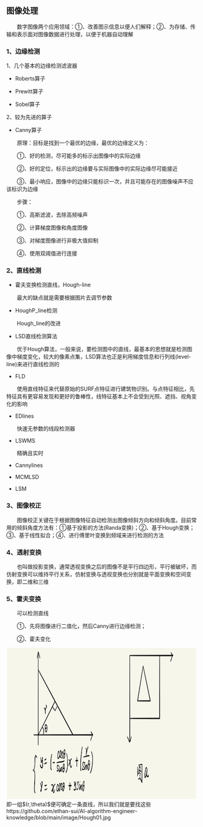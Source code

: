 ## 图像处理
&emsp;&emsp;数字图像两个应用领域：①、改善图示信息以便人们解释；②、为存储、传输和表示面对图像数据进行处理，以便于机器自动理解

### 1、边缘检测
1、几个基本的边缘检测滤波器

- Roberts算子

- Prewitt算子

- Sobel算子

2、较为先进的算子

- Canny算子

&emsp;&emsp;原理：目标是找到一个最优的边缘，最优的边缘定义为：

&emsp;&emsp;①、好的检测，尽可能多的标示出图像中的实际边缘

&emsp;&emsp;②、好的定位，标示出的边缘要与实际图像中的实际边缘尽可能接近

&emsp;&emsp;③、最小响应，图像中的边缘只能标识一次，并且可能存在的图像噪声不应该标识为边缘

&emsp;&emsp;步骤：

&emsp;&emsp;①、高斯滤波，去除高频噪声

&emsp;&emsp;②、计算梯度图像和角度图像

&emsp;&emsp;③、对梯度图像进行非极大值抑制

&emsp;&emsp;④、使用双阈值进行连接

### 2、直线检测
- 霍夫变换检测直线，Hough-line

&emsp;&emsp;最大的缺点就是需要根据图片去调节参数

- HoughP_line检测

&emsp;&emsp;Hough_line的改进

- LSD直线检测算法

&emsp;&emsp;优于Hough算法，一般来说，要检测图中的直线，最基本的思想就是检测图像中梯度变化，较大的像素点集，LSD算法也正是利用梯度信息和行列线(level-line)来进行直线检测的

- FLD

&emsp;&emsp;使用直线特征来代替原始的SURF点特征进行建筑物识别。与点特征相比，先特征具有更容易发现和更好的鲁棒性，线特征基本上不会受到光照、遮挡、视角变化的影响

- EDlines

&emsp;&emsp;快速无参数的线段检测器

- LSWMS

&emsp;&emsp;精确且实时

- Cannylines

- MCMLSD

- LSM

### 3、图像校正
&emsp;&emsp;图像校正关键在于根据图像特征自动检测出图像倾斜方向和倾斜角度。目前常用的倾斜角度方法有：①基于投影的方法(Randa变换)；②、基于Hough变换；③、基于线性拟合；④、进行傅里叶变换到频域来进行检测的方法

### 4、透射变换
&emsp;&emsp;也叫做投影变换，通常透视变换之后的图像不是平行四边形，平行被破坏，而仿射变换可以维持平行关系，仿射变换与透视变换也分别就是平面变换和空间变换，即二维和三维

### 5、霍夫变换
&emsp;&emsp;可以检测直线

&emsp;&emsp;①、先将图像进行二值化，然后Canny进行边缘检测；

&emsp;&emsp;②、霍夫变化
<div align=center><img width="500" height="400" src="https://github.com/ethan-sui/AI-algorithm-engineer-knowledge/blob/main/image/Hough00.jpg"/></div>
即一组$(r,\theta)$便可确定一条直线，所以我们就是要找这些
https://github.com/ethan-sui/AI-algorithm-engineer-knowledge/blob/main/image/Hough01.jpg
